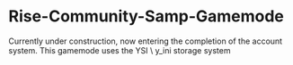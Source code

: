 # Rise-Community-Samp-Gamemode
Currently under construction, now entering the completion of the account system. This gamemode uses the YSI \ y_ini storage system
